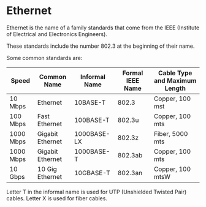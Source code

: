 # Ethernet

Ethernet is the name of a family standards that come from the IEEE (Institute of Electrical and Electronics Engineers).

These standards include the number 802.3 at the beginning of their name.

Some common standards are:

|Speed|Common Name|Informal Name|Formal IEEE Name|Cable Type and Maximum Length|
|---|---|---|---|---|
|10 Mbps|Ethernet|10BASE-T|802.3|Copper, 100 mst|
|100 Mbps|Fast Ethernet|100BASE-T|802.3u|Copper, 100 mts|
|1000 Mbps|Gigabit Ethernet|1000BASE-LX|802.3z|Fiber, 5000 mts|
|1000 Mbps|Gigabit Ethernet|1000BASE-T|802.3ab|Copper, 100 mts|
|10 Gbps|10 Gig Ethernet|10GBASE-T|802.3an|Copper, 100 mtsW|

Letter T in the informal name is used for UTP (Unshielded Twisted Pair) cables. Letter X is used for fiber cables.

